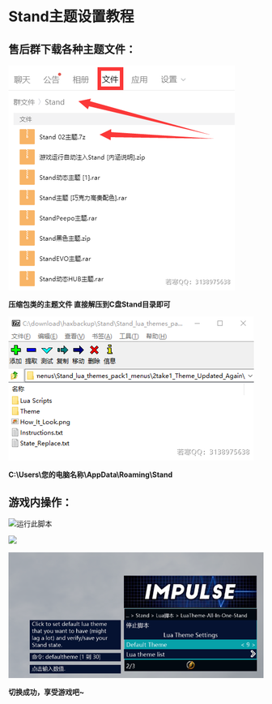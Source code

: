 # Stand主题设置教程

## **售后群下载各种主题文件：**

![这里以此文件来做例子,其他主题文件请举一反三](<../../.gitbook/assets/image (34) (1).png>)

**压缩包类的主题文件 直接解压到C盘Stand目录即可**

![](<../../.gitbook/assets/image (40) (1) (1).png>)

**C:\Users\您的电脑名称\AppData\Roaming\Stand**

## **游戏内操作：**

![运行此脚本](../../.gitbook/assets/a15778f06ed3a0b9e3f97a867ff493f1\_spaces/7YXEHggLzaiKwZjRSOD4/uploads/F5uokEoMQoDOKqKFB4fW/4\_alt=media\&token=2878f078-fbe2-4216-af59-3d1ea5a65632.png)

![](../../.gitbook/assets/2791c547761bd799ce850657c8ae0339\_spaces/7YXEHggLzaiKwZjRSOD4/uploads/JVSDyvq65iYUmzj7sAWf/5\_alt=media\&token=8f7834ab-6738-4db8-ae59-c5b3d1b80517.png)

![](<../../.gitbook/assets/image (24) (1) (1) (1).png>)

**切换成功，享受游戏吧\~**

